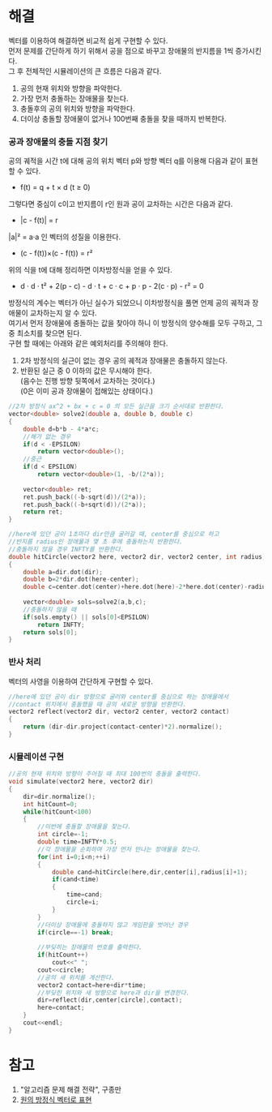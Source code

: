 # 해결 
벡터를 이용하여 해결하면 비교적 쉽게 구현할 수 있다.  
먼저 문제를 간단하게 하기 위해서 공을 점으로 바꾸고 장애물의 반지름을 1씩 증가시킨다.  
그 후 전체적인 시뮬레이션의 큰 흐름은 다음과 같다.  
1. 공의 현재 위치와 방향을 파악한다.  
2. 가장 먼저 충돌하는 장애물을 찾는다.  
3. 충돌후의 공의 위치와 방향을 파악한다.  
4. 더이상 충돌할 장애물이 없거나 100번째 충돌을 찾을 때까지 반복한다.  

### 공과 장애물의 충돌 지점 찾기 
공의 궤적을 시간 t에 대해 공의 위치 벡터 p와 방향 벡터 q를 이용해 다음과 같이 표현할 수 있다.  
- f(t) = q + t × d (t ≥ 0)

그렇다면 중심이 c이고 반지름이 r인 원과 공이 교차하는 시간은 다음과 같다.  
- |c - f(t)| = r

|a|² = a·a 인 벡터의 성질을 이용한다.  
- (c - f(t))×(c - f(t)) = r²

위의 식을 t에 대해 정리하면 이차방정식을 얻을 수 있다.  
- d · d · t² + 2(p - c) - d · t + c · c + p · p - 2(c · p) - r² = 0

방정식의 계수는 벡터가 아닌 실수가 되었으니 이차방정식을 풀면 언제 공의 궤적과 장애물이 교차하는지 알 수 있다.  
여기서 먼저 장애물에 충돌하는 값을 찾아야 하니 이 방정식의 양수해를 모두 구하고, 그중 최소치를 찾으면 된다.  
구현 할 때에는 아래와 같은 예외처리를 주의해야 한다.  
1. 2차 방정식의 실근이 없는 경우 공의 궤적과 장애물은 충돌하지 않는다.  
2. 반환된 실근 중 0 이하의 값은 무시해야 한다.  
  (음수는 진행 방향 뒷쪽에서 교차하는 것이다.)  
  (0은 이미 공과 장애물이 접해있는 상태이다.)
```c++
//2차 방정식 ax^2 + bx + c = 0 의 모든 실근을 크기 순서대로 반환한다.
vector<double> solve2(double a, double b, double c)
{
    double d=b*b - 4*a*c;
    //해가 없는 경우 
    if(d < -EPSILON)
        return vector<double>();
    //중근
    if(d < EPSILON)
        return vector<double>(1, -b/(2*a));
    
    vector<double> ret;
    ret.push_back((-b-sqrt(d))/(2*a));
    ret.push_back((-b+sqrt(d))/(2*a));
    return ret;
}

//here에 있던 공이 1초마다 dir만큼 굴러갈 때, center를 중심으로 하고
//반지름 radius인 장애물과 몇 초 후에 충돌하는지 반환한다.
//충돌하지 않을 경우 INFTY를 반환한다.
double hitCircle(vector2 here, vector2 dir, vector2 center, int radius)
{
    double a=dir.dot(dir);
    double b=2*dir.dot(here-center);
    double c=center.dot(center)+here.dot(here)-2*here.dot(center)-radius*radius;
    
    vector<double> sols=solve2(a,b,c);
    //충돌하지 않을 때
    if(sols.empty() || sols[0]<EPSILON)
        return INFTY;
    return sols[0];
}
```

### 반사 처리 
벡터의 사영을 이용하여 간단하게 구현할 수 있다.  
```c++
//here에 있던 공이 dir 방향으로 굴러와 center를 중심으로 하는 장애물에서
//contact 위치에서 충돌했을 때 공의 새로운 방향을 반환한다.
vector2 reflect(vector2 dir, vector2 center, vector2 contact)
{
    return (dir-dir.project(contact-center)*2).normalize();
}
```

### 시뮬레이션 구현 
```c++
//공의 현재 위치와 방향이 주어질 때 최대 100번의 충돌을 출력한다.
void simulate(vector2 here, vector2 dir)
{
    dir=dir.normalize();
    int hitCount=0;
    while(hitCount<100)
    {
        //이번에 충돌할 장애물을 찾는다.
        int circle=-1;
        double time=INFTY*0.5;
        //각 장애물을 순회하며 가장 먼저 만나는 장애물을 찾는다.
        for(int i=0;i<n;++i)
        {
            double cand=hitCircle(here,dir,center[i],radius[i]+1);
            if(cand<time)
            {
                time=cand;
                circle=i;
            }
        }
        //더이상 장애물에 충돌하지 않고 게임판을 벗어난 경우
        if(circle==-1) break;
        
        //부딪히는 장애물의 번호를 출력한다.
        if(hitCount++) 
            cout<<" ";
        cout<<circle;
        //공의 새 위치를 계산한다.
        vector2 contact=here+dir*time;
        //부딪힌 위치와 새 방향으로 here과 dir을 변경한다.
        dir=reflect(dir,center[circle],contact);
        here=contact;
    }
    cout<<endl;
}
```

# 참고
1. "알고리즘 문제 해결 전략", 구종만
2. [원의 방정식 벡터로 표현](https://m.blog.naver.com/PostView.nhn?blogId=777bobos&logNo=220140045711&proxyReferer=https:%2F%2Fwww.google.com%2F)
